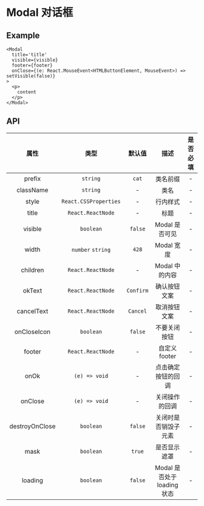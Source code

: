 # Modal 对话框

## Example

```tsx
<Modal
  title='title'
  visible={visible}
  footer={footer}
  onClose={(e: React.MouseEvent<HTMLButtonElement, MouseEvent>) => setVisible(false)}
>
  <p>
    content
  </p>
</Modal>
```

## API
|      属性      |         类型          |  默认值   |            描述             | 是否必填 |
| :------------: | :-------------------: | :-------: | :-------------------------: | :------: |
|     prefix     |       `string`        |   `cat`   |          类名前缀           |    -     |
|   className    |       `string`        |     -     |            类名             |    -     |
|     style      | `React.CSSProperties` |     -     |          行内样式           |    -     |
|     title      |   `React.ReactNode`   |     -     |            标题             |    -     |
|    visible     |       `boolean`       |  `false`  |       Modal 是否可见        |    -     |
|     width      |   `number` `string`   |   `428`   |         Modal 宽度          |    -     |
|    children    |   `React.ReactNode`   |     -     |       Modal 中的内容        |    -     |
|     okText     |   `React.ReactNode`   | `Confirm` |        确认按钮文案         |    -     |
|   cancelText   |   `React.ReactNode`   | `Cancel`  |        取消按钮文案         |    -     |
|  onCloseIcon   |       `boolean`       |  `false`  |        不要关闭按钮         |    -     |
|     footer     |   `React.ReactNode`   |     -     |        自定义 footer        |    -     |
|      onOk      |     `(e) => void`     |     -     |     点击确定按钮的回调      |    -     |
|    onClose     |     `(e) => void`     |     -     |       关闭操作的回调        |    -     |
| destroyOnClose |       `boolean`       |  `false`  |    关闭时是否销毁子元素     |    -     |
|      mask      |       `boolean`       |  `true`   |        是否显示遮罩         |    -     |
|    loading     |       `boolean`       |  `false`  | Modal 是否处于 loading 状态 |    -     |
